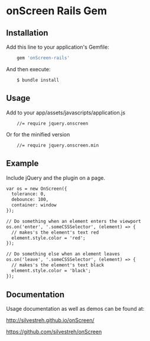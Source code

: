 # onScreen Rails Gem

## Installation

Add this line to your application's Gemfile:

```ruby
    gem 'onScreen-rails'
```

And then execute:
```
    $ bundle install
```

## Usage


Add to your app/assets/javascripts/application.js

```
    //= require jquery.onscreen
```

Or for the minified version

```
    //= require jquery.onscreen.min
```


## Example
Include jQuery and the plugin on a page.

```html
var os = new OnScreen({
  tolerance: 0,
  debounce: 100,
  container: window
});

// Do something when an element enters the viewport
os.on('enter', '.someCSSSelector', (element) => {
  // makes's the element's text red
  element.style.color = 'red';
});

// Do something else when an element leaves
os.on('leave', '.someCSSSelector', (element) => {
  // makes's the element's text black
  element.style.color = 'black';
});
```

## Documentation

Usage documentation as well as demos can be found at:

http://silvestreh.github.io/onScreen/

https://github.com/silvestreh/onScreen
